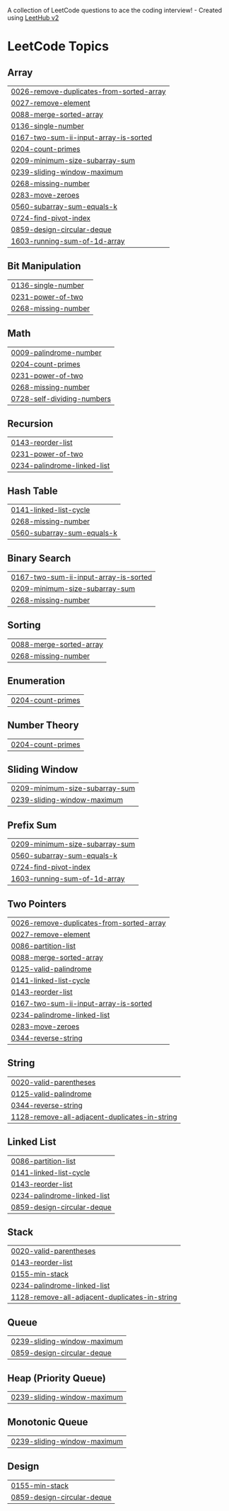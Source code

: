 A collection of LeetCode questions to ace the coding interview! - Created using [LeetHub v2](https://github.com/arunbhardwaj/LeetHub-2.0)
<!---LeetCode Topics Start-->
# LeetCode Topics
## Array
|  |
| ------- |
| [0026-remove-duplicates-from-sorted-array](https://github.com/kahandboo/leetcode/tree/master/0026-remove-duplicates-from-sorted-array) |
| [0027-remove-element](https://github.com/kahandboo/leetcode/tree/master/0027-remove-element) |
| [0088-merge-sorted-array](https://github.com/kahandboo/leetcode/tree/master/0088-merge-sorted-array) |
| [0136-single-number](https://github.com/kahandboo/leetcode/tree/master/0136-single-number) |
| [0167-two-sum-ii-input-array-is-sorted](https://github.com/kahandboo/leetcode/tree/master/0167-two-sum-ii-input-array-is-sorted) |
| [0204-count-primes](https://github.com/kahandboo/leetcode/tree/master/0204-count-primes) |
| [0209-minimum-size-subarray-sum](https://github.com/kahandboo/leetcode/tree/master/0209-minimum-size-subarray-sum) |
| [0239-sliding-window-maximum](https://github.com/kahandboo/leetcode/tree/master/0239-sliding-window-maximum) |
| [0268-missing-number](https://github.com/kahandboo/leetcode/tree/master/0268-missing-number) |
| [0283-move-zeroes](https://github.com/kahandboo/leetcode/tree/master/0283-move-zeroes) |
| [0560-subarray-sum-equals-k](https://github.com/kahandboo/leetcode/tree/master/0560-subarray-sum-equals-k) |
| [0724-find-pivot-index](https://github.com/kahandboo/leetcode/tree/master/0724-find-pivot-index) |
| [0859-design-circular-deque](https://github.com/kahandboo/leetcode/tree/master/0859-design-circular-deque) |
| [1603-running-sum-of-1d-array](https://github.com/kahandboo/leetcode/tree/master/1603-running-sum-of-1d-array) |
## Bit Manipulation
|  |
| ------- |
| [0136-single-number](https://github.com/kahandboo/leetcode/tree/master/0136-single-number) |
| [0231-power-of-two](https://github.com/kahandboo/leetcode/tree/master/0231-power-of-two) |
| [0268-missing-number](https://github.com/kahandboo/leetcode/tree/master/0268-missing-number) |
## Math
|  |
| ------- |
| [0009-palindrome-number](https://github.com/kahandboo/leetcode/tree/master/0009-palindrome-number) |
| [0204-count-primes](https://github.com/kahandboo/leetcode/tree/master/0204-count-primes) |
| [0231-power-of-two](https://github.com/kahandboo/leetcode/tree/master/0231-power-of-two) |
| [0268-missing-number](https://github.com/kahandboo/leetcode/tree/master/0268-missing-number) |
| [0728-self-dividing-numbers](https://github.com/kahandboo/leetcode/tree/master/0728-self-dividing-numbers) |
## Recursion
|  |
| ------- |
| [0143-reorder-list](https://github.com/kahandboo/leetcode/tree/master/0143-reorder-list) |
| [0231-power-of-two](https://github.com/kahandboo/leetcode/tree/master/0231-power-of-two) |
| [0234-palindrome-linked-list](https://github.com/kahandboo/leetcode/tree/master/0234-palindrome-linked-list) |
## Hash Table
|  |
| ------- |
| [0141-linked-list-cycle](https://github.com/kahandboo/leetcode/tree/master/0141-linked-list-cycle) |
| [0268-missing-number](https://github.com/kahandboo/leetcode/tree/master/0268-missing-number) |
| [0560-subarray-sum-equals-k](https://github.com/kahandboo/leetcode/tree/master/0560-subarray-sum-equals-k) |
## Binary Search
|  |
| ------- |
| [0167-two-sum-ii-input-array-is-sorted](https://github.com/kahandboo/leetcode/tree/master/0167-two-sum-ii-input-array-is-sorted) |
| [0209-minimum-size-subarray-sum](https://github.com/kahandboo/leetcode/tree/master/0209-minimum-size-subarray-sum) |
| [0268-missing-number](https://github.com/kahandboo/leetcode/tree/master/0268-missing-number) |
## Sorting
|  |
| ------- |
| [0088-merge-sorted-array](https://github.com/kahandboo/leetcode/tree/master/0088-merge-sorted-array) |
| [0268-missing-number](https://github.com/kahandboo/leetcode/tree/master/0268-missing-number) |
## Enumeration
|  |
| ------- |
| [0204-count-primes](https://github.com/kahandboo/leetcode/tree/master/0204-count-primes) |
## Number Theory
|  |
| ------- |
| [0204-count-primes](https://github.com/kahandboo/leetcode/tree/master/0204-count-primes) |
## Sliding Window
|  |
| ------- |
| [0209-minimum-size-subarray-sum](https://github.com/kahandboo/leetcode/tree/master/0209-minimum-size-subarray-sum) |
| [0239-sliding-window-maximum](https://github.com/kahandboo/leetcode/tree/master/0239-sliding-window-maximum) |
## Prefix Sum
|  |
| ------- |
| [0209-minimum-size-subarray-sum](https://github.com/kahandboo/leetcode/tree/master/0209-minimum-size-subarray-sum) |
| [0560-subarray-sum-equals-k](https://github.com/kahandboo/leetcode/tree/master/0560-subarray-sum-equals-k) |
| [0724-find-pivot-index](https://github.com/kahandboo/leetcode/tree/master/0724-find-pivot-index) |
| [1603-running-sum-of-1d-array](https://github.com/kahandboo/leetcode/tree/master/1603-running-sum-of-1d-array) |
## Two Pointers
|  |
| ------- |
| [0026-remove-duplicates-from-sorted-array](https://github.com/kahandboo/leetcode/tree/master/0026-remove-duplicates-from-sorted-array) |
| [0027-remove-element](https://github.com/kahandboo/leetcode/tree/master/0027-remove-element) |
| [0086-partition-list](https://github.com/kahandboo/leetcode/tree/master/0086-partition-list) |
| [0088-merge-sorted-array](https://github.com/kahandboo/leetcode/tree/master/0088-merge-sorted-array) |
| [0125-valid-palindrome](https://github.com/kahandboo/leetcode/tree/master/0125-valid-palindrome) |
| [0141-linked-list-cycle](https://github.com/kahandboo/leetcode/tree/master/0141-linked-list-cycle) |
| [0143-reorder-list](https://github.com/kahandboo/leetcode/tree/master/0143-reorder-list) |
| [0167-two-sum-ii-input-array-is-sorted](https://github.com/kahandboo/leetcode/tree/master/0167-two-sum-ii-input-array-is-sorted) |
| [0234-palindrome-linked-list](https://github.com/kahandboo/leetcode/tree/master/0234-palindrome-linked-list) |
| [0283-move-zeroes](https://github.com/kahandboo/leetcode/tree/master/0283-move-zeroes) |
| [0344-reverse-string](https://github.com/kahandboo/leetcode/tree/master/0344-reverse-string) |
## String
|  |
| ------- |
| [0020-valid-parentheses](https://github.com/kahandboo/leetcode/tree/master/0020-valid-parentheses) |
| [0125-valid-palindrome](https://github.com/kahandboo/leetcode/tree/master/0125-valid-palindrome) |
| [0344-reverse-string](https://github.com/kahandboo/leetcode/tree/master/0344-reverse-string) |
| [1128-remove-all-adjacent-duplicates-in-string](https://github.com/kahandboo/leetcode/tree/master/1128-remove-all-adjacent-duplicates-in-string) |
## Linked List
|  |
| ------- |
| [0086-partition-list](https://github.com/kahandboo/leetcode/tree/master/0086-partition-list) |
| [0141-linked-list-cycle](https://github.com/kahandboo/leetcode/tree/master/0141-linked-list-cycle) |
| [0143-reorder-list](https://github.com/kahandboo/leetcode/tree/master/0143-reorder-list) |
| [0234-palindrome-linked-list](https://github.com/kahandboo/leetcode/tree/master/0234-palindrome-linked-list) |
| [0859-design-circular-deque](https://github.com/kahandboo/leetcode/tree/master/0859-design-circular-deque) |
## Stack
|  |
| ------- |
| [0020-valid-parentheses](https://github.com/kahandboo/leetcode/tree/master/0020-valid-parentheses) |
| [0143-reorder-list](https://github.com/kahandboo/leetcode/tree/master/0143-reorder-list) |
| [0155-min-stack](https://github.com/kahandboo/leetcode/tree/master/0155-min-stack) |
| [0234-palindrome-linked-list](https://github.com/kahandboo/leetcode/tree/master/0234-palindrome-linked-list) |
| [1128-remove-all-adjacent-duplicates-in-string](https://github.com/kahandboo/leetcode/tree/master/1128-remove-all-adjacent-duplicates-in-string) |
## Queue
|  |
| ------- |
| [0239-sliding-window-maximum](https://github.com/kahandboo/leetcode/tree/master/0239-sliding-window-maximum) |
| [0859-design-circular-deque](https://github.com/kahandboo/leetcode/tree/master/0859-design-circular-deque) |
## Heap (Priority Queue)
|  |
| ------- |
| [0239-sliding-window-maximum](https://github.com/kahandboo/leetcode/tree/master/0239-sliding-window-maximum) |
## Monotonic Queue
|  |
| ------- |
| [0239-sliding-window-maximum](https://github.com/kahandboo/leetcode/tree/master/0239-sliding-window-maximum) |
## Design
|  |
| ------- |
| [0155-min-stack](https://github.com/kahandboo/leetcode/tree/master/0155-min-stack) |
| [0859-design-circular-deque](https://github.com/kahandboo/leetcode/tree/master/0859-design-circular-deque) |
<!---LeetCode Topics End-->